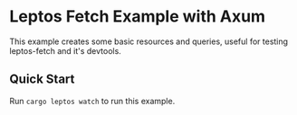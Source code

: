 # Leptos Fetch Example with Axum

This example creates some basic resources and queries, useful for testing leptos-fetch and it's devtools.

## Quick Start

Run `cargo leptos watch` to run this example.
